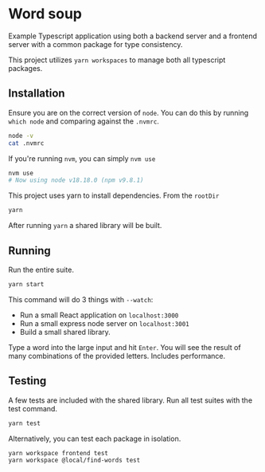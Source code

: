 # Word soup

Example Typescript application using both a backend server and a frontend server with a common package for type consistency.

This project utilizes `yarn workspaces` to manage both all typescript packages.

## Installation
Ensure you are on the correct version of `node`. You can do this by running `which node` and comparing against the `.nvmrc`.

```bash
node -v
cat .nvmrc
```

If you're running `nvm`, you can simply `nvm use`

```bash
nvm use
# Now using node v18.18.0 (npm v9.8.1)
```

This project uses yarn to install dependencies. From the `rootDir`
```bash
yarn
```
After running `yarn` a shared library will be built.

## Running

Run the entire suite.
```bash
yarn start
```
This command will do 3 things with `--watch`:
- Run a small React application on `localhost:3000`
- Run a small express node server on `localhost:3001`
- Build a small shared library.

Type a word into the large input and hit `Enter`. You will see the result of many combinations of the provided letters. Includes performance.

## Testing
A few tests are included with the shared library. Run all test suites with the test command.
```bash
yarn test
```

Alternatively, you can test each package in isolation.
```bash
yarn workspace frontend test
yarn workspace @local/find-words test
```
